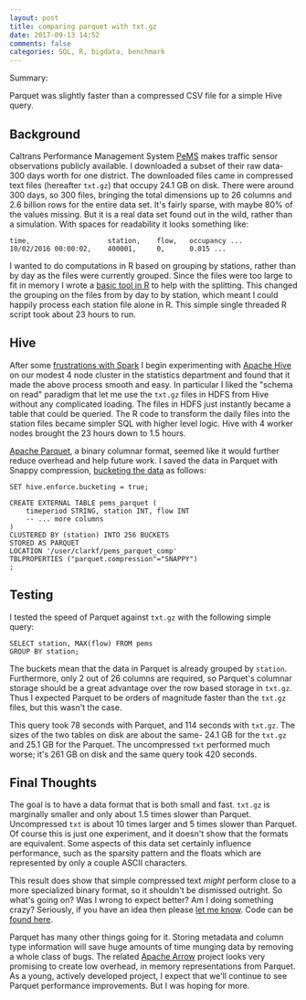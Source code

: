 ```yaml
---
layout: post
title: comparing parquet with txt.gz
date: 2017-09-13 14:52
comments: false
categories: SQL, R, bigdata, benchmark
---
```


Summary:

Parquet was slightly faster than a compressed CSV file for a simple
Hive query.

## Background

Caltrans Performance Management System [PeMS](http://pems.dot.ca.gov/)
makes traffic sensor observations publicly available.  I downloaded a
subset of their raw data- 300 days worth for one district. The downloaded
files came in compressed text files (hereafter `txt.gz`) that occupy 24.1
GB on disk. There were around 300 days, so 300 files, bringing the total
dimensions up to 26 columns and 2.6 billion rows for the entire data set.
It's fairly sparse, with maybe 80% of the values missing. But it is a real
data set found out in the wild, rather than a simulation.  With spaces for
readability it looks something like:

```
time,                   station,    flow,   occupancy ...
10/02/2016 00:00:02,    400001,     0,      0.015 ...
```

I wanted to do computations in R based on grouping by stations, rather than
by day as the files were currently grouped. Since the files were too large
to fit in memory I wrote a [basic
tool in R](https://gist.github.com/clarkfitzg/572037415c5150da143ae6bd0220c799)
to help with the splitting. This changed the grouping on the files from
by day to by station, which meant I could happily process each station file
alone in R. This simple single threaded R script took about 23 hours to run.

## Hive

After some [frustrations with
Spark](https://github.com/clarkfitzg/phd_research/blob/master/hadoop/notes.md)
I begin experimenting with [Apache Hive](https://hive.apache.org/) on our
modest 4 node cluster in the statistics department and
found that it made the above process smooth and easy. In particular I liked
the "schema on read" paradigm that let me use the `txt.gz` files in HDFS
from Hive without any complicated loading. The files in HDFS just instantly became
a table that could be queried. The R code to transform the daily files into the station files
became simpler SQL with higher level logic. Hive with 4 worker nodes
brought the 23 hours down to 1.5 hours.

[Apache Parquet](https://parquet.apache.org/), a binary columnar format,
seemed like it would further reduce overhead and help future work. I saved the data in
Parquet with Snappy compression, [bucketing the
data](https://cwiki.apache.org/confluence/display/Hive/LanguageManual+DDL+BucketedTables) as follows:

```{SQL}
SET hive.enforce.bucketing = true;

CREATE EXTERNAL TABLE pems_parquet (
    timeperiod STRING, station INT, flow INT
    -- ... more columns
)
CLUSTERED BY (station) INTO 256 BUCKETS
STORED AS PARQUET
LOCATION '/user/clarkf/pems_parquet_comp'
TBLPROPERTIES ("parquet.compression"="SNAPPY")
;
```

## Testing

I tested the speed of Parquet against `txt.gz` with the following
simple query:

```{SQL}
SELECT station, MAX(flow) FROM pems
GROUP BY station;
```

The buckets mean that the data in Parquet is already grouped by `station`.
Furthermore, only 2 out of 26 columns are required, so Parquet's columnar
storage should be a great advantage over the row based storage in `txt.gz`.
Thus I expected Parquet to be orders of magnitude faster than the `txt.gz`
files, but this wasn't the case.

This query took 78 seconds with Parquet, and 114 seconds with `txt.gz`.
The sizes of the two tables on disk are about the same- 24.1 GB for the
`txt.gz` and 25.1 GB for the Parquet. The uncompressed `txt` performed much
worse; it's 261 GB on disk and the same query took 420 seconds. 

## Final Thoughts

The goal is to have a data format that is both small and fast.
`txt.gz` is marginally smaller and only about 1.5 times slower
than Parquet. Uncompressed `txt` is about 10 times larger and 5 times
slower than Parquet.  Of course this is just one experiment, and it doesn't
show that the formats are equivalent. Some aspects of this data set 
certainly influence performance, such as the sparsity pattern and the
floats which are represented by only a couple ASCII characters.

This result does show that simple
compressed text _might_ perform close to a more specialized binary format,
so it shouldn't be dismissed outright.
So what's going on? Was I wrong to expect better? Am I doing something
crazy? Seriously, if you have
an idea then please [let me know](https://twitter.com/clarkfitzg).
Code can be [found
here](https://github.com/clarkfitzg/phd_research/tree/master/hadoop).

Parquet has many other things going for it. Storing metadata and column
type information will save huge amounts of time munging data by removing
a whole class of bugs. The related [Apache
Arrow](https://arrow.apache.org/) project looks very promising to create
low overhead, in memory representations from Parquet. As a young, actively
developed project, I expect that we'll continue to see Parquet performance
improvements. But I was hoping for more.
